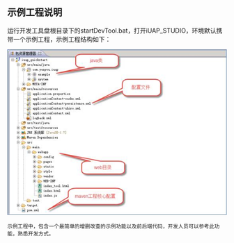 ## 示例工程说明

运行开发工具盘根目录下的startDevTool.bat，打开iUAP_STUDIO，环境默认携带一个示例工程，示例工程结构如下：

![工具目录](/img/image002.jpg)
 
    示例工程中，包含一个最简单的增删改查的示例功能以及前后端代码，开发人员可以参考此功能，熟悉开发方式。


